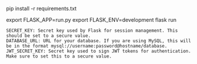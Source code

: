 <!-- install dependencies -->
pip install -r requirements.txt

<!-- run flask -->
export FLASK_APP=run.py
export FLASK_ENV=development
flask run

<!-- .env file  -->

    SECRET_KEY: Secret key used by Flask for session management. This should be set to a secure value.
    DATABASE_URL: URL for your database. If you are using MySQL, this will be in the format mysql://username:password@hostname/database.
    JWT_SECRET_KEY: Secret key used to sign JWT tokens for authentication. Make sure to set this to a secure value.
  




